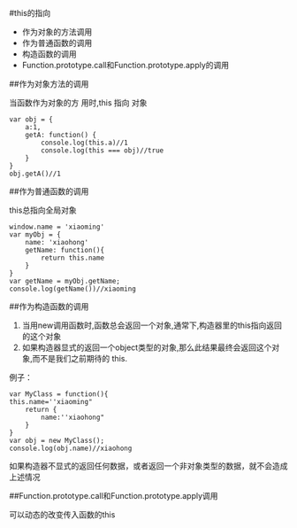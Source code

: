 #this的指向
- 作为对象的方法调用
- 作为普通函数的调用
- 构造函数的调用
- Function.prototype.call和Function.prototype.apply的调用

##作为对象方法的调用

当函数作为对象的方   用时,this 指向 对象

    var obj = {
        a:1,
        getA: function() {
            console.log(this.a)//1
            console.log(this === obj)//true
        }
    }
    obj.getA()//1
##作为普通函数的调用

this总指向全局对象

    window.name = 'xiaoming'
    var myObj = {
        name: 'xiaohong'
        getName: function(){
            return this.name
        }
    }
    var getName = myObj.getName;
    console.log(getName())//xiaoming
##作为构造函数的调用

1. 当用new调用函数时,函数总会返回一个对象,通常下,构造器里的this指向返回的这个对象
2. 如果构造器显式的返回一个object类型的对象,那么此结果最终会返回这个对象,而不是我们之前期待的 this.

例子：

    var MyClass = function(){
    this.name=''xiaoming"
        return {
            name:''xiaohong"
        }
    }
    var obj = new MyClass();
    console.log(obj.name)//xiaohong
如果构造器不显式的返回任何数据，或者返回一个非对象类型的数据，就不会造成上述情况

##Function.prototype.call和Function.prototype.apply调用

可以动态的改变传入函数的this
